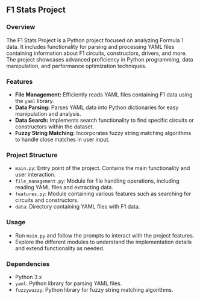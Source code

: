 ## F1 Stats Project

### Overview
The F1 Stats Project is a Python project focused on analyzing Formula 1 data. It includes functionality for parsing and processing YAML files containing information about F1 circuits, constructors, drivers, and more. The project showcases advanced proficiency in Python programming, data manipulation, and performance optimization techniques.

### Features
- **File Management:** Efficiently reads YAML files containing F1 data using the `yaml` library.
- **Data Parsing:** Parses YAML data into Python dictionaries for easy manipulation and analysis.
- **Data Search:** Implements search functionality to find specific circuits or constructors within the dataset.
- **Fuzzy String Matching:** Incorporates fuzzy string matching algorithms to handle close matches in user input.

### Project Structure
- `main.py`: Entry point of the project. Contains the main functionality and user interaction.
- `file_management.py`: Module for file handling operations, including reading YAML files and extracting data.
- `features.py`: Module containing various features such as searching for circuits and constructors.
- `data`: Directory containing YAML files with F1 data.

### Usage
- Run `main.py` and follow the prompts to interact with the project features.
- Explore the different modules to understand the implementation details and extend functionality as needed.

### Dependencies
- Python 3.x
- `yaml`: Python library for parsing YAML files.
- `fuzzywuzzy`: Python library for fuzzy string matching algorithms.
